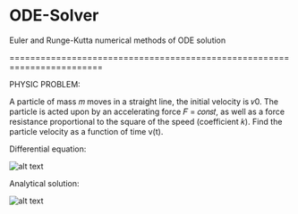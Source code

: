 # ODE-Solver
Euler and Runge-Kutta numerical methods of ODE solution

========================================================================

PHYSIC PROBLEM:

A particle of mass 𝑚 moves in a straight line, the initial velocity is
𝑣0. The particle is acted upon by an accelerating force 𝐹 = 𝑐𝑜𝑛𝑠𝑡, as well as a force
resistance proportional to the square of the speed (coefficient
𝑘). Find the particle velocity as a function of time v(t).

Differential equation: 

![alt text](http://images.vfl.ru/ii/1595335466/a9da64f6/31129695.png)

Analytical solution:

![alt text](http://images.vfl.ru/ii/1595335561/b2bb3e67/31129704.png)

